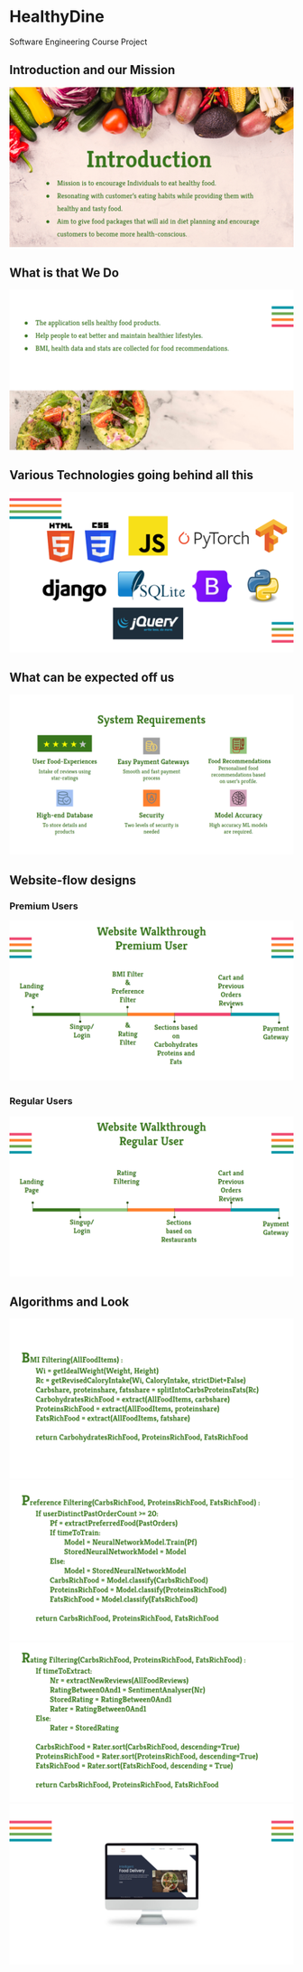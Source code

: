 # HealthyDine
Software Engineering Course Project

## Introduction and our Mission

![alt text](https://github.com/propranu6/healthydine/blob/spotlight/Screenshot%20(17).png?raw=true)

## What is that We Do
![alt text](https://github.com/propranu6/healthydine/blob/spotlight/Screenshot%20(18).png?raw=true)

## Various Technologies going behind all this
![alt text](https://github.com/propranu6/healthydine/blob/spotlight/Screenshot%20(19).png?raw=true)

## What can be expected off us
![alt text](https://github.com/propranu6/healthydine/blob/spotlight/Screenshot%20(20).png?raw=true)

## Website-flow designs
### Premium Users
![alt text](https://github.com/propranu6/healthydine/blob/spotlight/Screenshot%20(21).png?raw=true)
### Regular Users
![alt text](https://github.com/propranu6/healthydine/blob/spotlight/Screenshot%20(25).png?raw=true)

## Algorithms and Look
![alt text](https://github.com/propranu6/healthydine/blob/spotlight/Screenshot%20(22).png?raw=true)
![alt text](https://github.com/propranu6/healthydine/blob/spotlight/Screenshot%20(23).png?raw=true)
![alt text](https://github.com/propranu6/healthydine/blob/spotlight/Screenshot%20(24).png?raw=true)
![alt text](https://github.com/propranu6/healthydine/blob/spotlight/Screenshot%20(27).png?raw=true)

